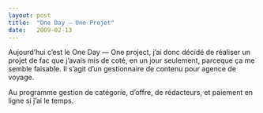 ```yaml
---
layout:	post
title:	"One Day — One Projet"
date:	2009-02-13
---
```


  Aujourd’hui c’est le One Day — One project, j’ai donc décidé de réaliser un projet de fac que j’avais mis de coté, en un jour seulement, parceque ça me semble faisable. Il s’agit d’un gestionnaire de contenu pour agence de voyage.

Au programme gestion de catégorie, d’offre, de rédacteurs, et paiement en ligne si j’ai le temps.

  